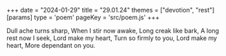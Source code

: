 +++
date = "2024-01-29"
title = "29.01.24"
themes = ["devotion", "rest"]
[params]
  type = 'poem'
  pageKey = 'src/poem.js'
+++

Dull ache turns sharp,
When I stir now awake,
Long creak like bark,
A long rest now I seek,
Lord make my heart,
Turn so firmly to you,
Lord make my heart,
More dependant on you.
